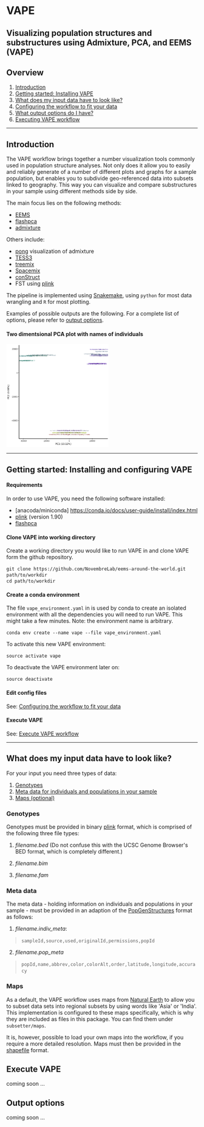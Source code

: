 # VAPE
**Visualizing population structures and substructures using Admixture, PCA, and EEMS (VAPE)**
----

## Overview
1. [Introduction](#introduction)
2. [Getting started: Installing VAPE](#getting-started-installing-vape)
3. [What does my input data have to look like?](#what-does-my-input-data-have-to-look-like)
4. [Configuring the workflow to fit your data](config)
5. [What output options do I have?](#output-options)
6. [Executing VAPE workflow](#execute-vape)

----

## Introduction

The VAPE workflow brings together a number visualization tools commonly used in population structure analyses. Not only does it allow you to easily and reliably generate of a number of different plots and graphs for a sample population, but enables you to subdivide geo-referenced data into subsets linked to geography. This way you can visualize and compare substructures in your sample using different methods side by side.

The main focus lies on the following methods:
- [EEMS](http://github.com/dipetkov/eems)
- [flashpca](https://github.com/gabraham/flashpca)
- [admixture](https://www.genetics.ucla.edu/software/admixture/)

Others include:
- [pong](https://pypi.python.org/pypi/pong) visualization of admixture
- [TESS3](https://github.com/cayek/TESS3/)
- [treemix](https://bitbucket.org/nygcresearch/treemix/wiki/Home)
- [Spacemix](https://github.com/gbradburd/SpaceMix)
- [conStruct](https://github.com/gbradburd/conStruct)
- FST using [plink](https://www.cog-genomics.org/plink/1.9/)


The pipeline is implemented using [Snakemake](https://bitbucket.org/snakemake),
using `python` for most data wrangling and `R` for most plotting.


Examples of possible outputs are the following. For a complete list of options, please refer to [output options](output-options).

#### Two dimentsional PCA plot with names of individuals
<img src="example_images/pca2d_indiv.png" height="270">

----

## Getting started: Installing and configuring VAPE


#### Requirements

In order to use VAPE, you need the following software installed:

- [anacoda/miniconda] https://conda.io/docs/user-guide/install/index.html
- [plink](https://www.cog-genomics.org/plink2) (version 1.90)
- [flashpca](https://github.com/gabraham/flashpca)

#### Clone VAPE into working directory

Create a working directory you would like to run VAPE in and clone VAPE form the github repository.

```
git clone https://github.com/NovembreLab/eems-around-the-world.git path/to/workdir
cd path/to/workdir
```

#### Create a conda environment

The file `vape_environment.yaml` in  is used by conda to create an isolated environment with all the
dependencies you will need to run VAPE. This might take a few minutes. Note: the environment name is arbitrary.

```
conda env create --name vape --file vape_environment.yaml
```

To activate this new VAPE environment:

```
source activate vape
```

To deactivate the VAPE environment later on:
```
source deactivate
```

#### Edit config files
See: [Configuring the workflow to fit your data](config)

#### Execute VAPE
See: [Execute VAPE workflow](#execute-vape)

----

## What does my input data have to look like?

For your input you need three types of data:
1. [Genotypes](#genotypes)
2. [Meta data for individuals and populations in your sample](#meta-data)
3. [Maps (optional)](#maps)

### Genotypes

Genotypes must be provided in binary [plink](https://www.cog-genomics.org/plink2) format, which is comprised of the following three file types:

1. *filename.bed* (Do not confuse this with the UCSC Genome Browser's BED format, which is completely different.)

2. *filename.bim*

3. *filename.fam*


### Meta data

The meta data - holding information on individuals and populations in your sample - must be provided in an adaption of the  [PopGenStructures](https://docs.google.com/document/d/1wPlI1hLr19JIdM2EzYKlPnzzbR6L2ZOgOGkC6kbhHE4/edit) format as follows:

1. *filename.indiv_meta*:
> `sampleId,source,used,originalId,permissions,popId`

2. *filename.pop_meta*
> `popId,name,abbrev,color,colorAlt,order,latitude,longitude,accuracy`



### Maps
As a default, the VAPE workflow uses maps from [Natural Earth](http://www.naturalearthdata.com/) to allow you to subset data sets into regional subsets by using words like 'Asia' or 'India'. This implementation is configured to these maps specifically, which is why they are included as files in this package. You can find them under `subsetter/maps`.

It is, however, possible to load your own maps into the workflow, if you require a more detailed resolution. Maps must then be provided in the [shapefile](https://en.wikipedia.org/wiki/Shapefile) format.


## Execute VAPE

coming soon ...

## Output options

coming soon ...
